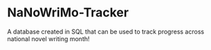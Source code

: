# NaNoWriMo-Tracker
A database created in SQL that can be used to track progress across national novel writing month!
